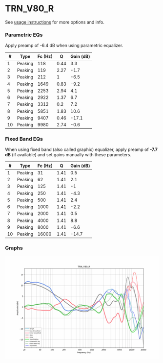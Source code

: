 # TRN_V80_R
See [usage instructions](https://github.com/jaakkopasanen/AutoEq#usage) for more options and info.

### Parametric EQs
Apply preamp of -6.4 dB when using parametric equalizer.

|   # | Type    |   Fc (Hz) |    Q |   Gain (dB) |
|-----|---------|-----------|------|-------------|
|   1 | Peaking |       118 | 0.44 |         3.3 |
|   2 | Peaking |       119 | 2.27 |        -1.7 |
|   3 | Peaking |       212 | 1    |        -6.5 |
|   4 | Peaking |      1649 | 0.83 |        -9.2 |
|   5 | Peaking |      2253 | 2.94 |         4.1 |
|   6 | Peaking |      2922 | 1.37 |         6.7 |
|   7 | Peaking |      3312 | 0.2  |         7.2 |
|   8 | Peaking |      5851 | 1.83 |        10.6 |
|   9 | Peaking |      9407 | 0.46 |       -17.1 |
|  10 | Peaking |      9980 | 2.74 |        -0.6 |

### Fixed Band EQs
When using fixed band (also called graphic) equalizer, apply preamp of **-7.7 dB** (if available) and set gains manually with these parameters.

|   # | Type    |   Fc (Hz) |    Q |   Gain (dB) |
|-----|---------|-----------|------|-------------|
|   1 | Peaking |        31 | 1.41 |         0.5 |
|   2 | Peaking |        62 | 1.41 |         2.1 |
|   3 | Peaking |       125 | 1.41 |        -1   |
|   4 | Peaking |       250 | 1.41 |        -4.3 |
|   5 | Peaking |       500 | 1.41 |         2.4 |
|   6 | Peaking |      1000 | 1.41 |        -2.2 |
|   7 | Peaking |      2000 | 1.41 |         0.5 |
|   8 | Peaking |      4000 | 1.41 |         8.8 |
|   9 | Peaking |      8000 | 1.41 |        -6.6 |
|  10 | Peaking |     16000 | 1.41 |       -14.7 |

### Graphs
![](./TRN_V80_R.png)
